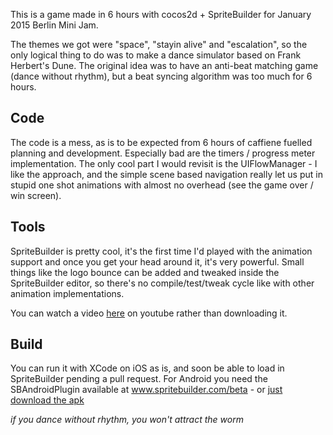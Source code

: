 This is a game made in 6 hours with cocos2d + SpriteBuilder for January 2015 Berlin Mini Jam.

The themes we got were "space", "stayin alive" and "escalation", so the only logical thing to do was to make a dance simulator based on Frank Herbert's Dune. The original idea was to have an anti-beat matching game (dance without rhythm), but a beat syncing algorithm was too much for 6 hours.

## Code

The code is a mess, as is to be expected from 6 hours of caffiene fuelled planning and development. Especially bad are the timers / progress meter implementation. The only cool part I would revisit is the UIFlowManager - I like the approach, and the simple scene based navigation really let us put in stupid one shot animations with almost no overhead (see the game over / win screen).

## Tools

SpriteBuilder is pretty cool, it's the first time I'd played with the animation support and once you get your head around it, it's very powerful. Small things like the logo bounce can be added and tweaked inside the SpriteBuilder editor, so there's no compile/test/tweak cycle like with other animation implementations.

You can watch a video [here](https://www.youtube.com/watch?v=UVuQSYsLyYo&feature=youtu.be) on youtube rather than downloading it.

## Build

You can run it with XCode on iOS as is, and soon be able to load in SpriteBuilder pending a pull request.
For Android you need the SBAndroidPlugin available at www.spritebuilder.com/beta - or [just download the apk](http://www.droidbin.com/p19bfp4su5n65idl0b1pee14us3)

_if you dance without rhythm, you won't attract the worm_
